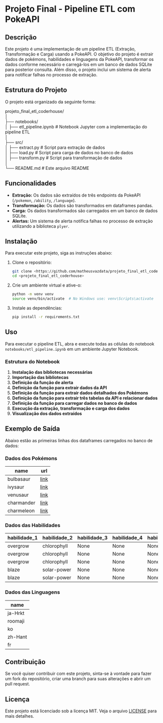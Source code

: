 # Projeto Final - Pipeline ETL com PokeAPI

## Descrição

Este projeto é uma implementação de um pipeline ETL (Extração, Transformação e Carga) usando a PokeAPI. O objetivo do projeto é extrair dados de pokémons, habilidades e linguagens da PokeAPI, transformar os dados conforme necessário e carregá-los em um banco de dados SQLite para posterior consulta. Além disso, o projeto inclui um sistema de alerta para notificar falhas no processo de extração.

## Estrutura do Projeto

O projeto está organizado da seguinte forma:

projeto_final_etl_coderhouse/ </br>
│ </br>
├── notebooks/ </br>
│ ├── etl_pipeline.ipynb # Notebook Jupyter com a implementação do pipeline ETL </br>
│ </br>
├── src/ </br>
│ ├── extract.py # Script para extração de dados </br>
│ ├── load.py # Script para carga de dados no banco de dados </br>
│ ├── transform.py # Script para transformação de dados </br>
│ </br>
└── README.md # Este arquivo README </br>

## Funcionalidades

- **Extração:** Os dados são extraídos de três endpoints da PokeAPI (`/pokemon`, `/ability`, `/language`).
- **Transformação:** Os dados são transformados em dataframes pandas.
- **Carga:** Os dados transformados são carregados em um banco de dados SQLite.
- **Alertas:** Um sistema de alerta notifica falhas no processo de extração utilizando a biblioteca `plyer`.

## Instalação

Para executar este projeto, siga as instruções abaixo:

1. Clone o repositório:

   ```sh
   git clone <https://github.com/matheusvazdata/projeto_final_etl_coderhouse.git>
   cd <projeto_final_etl_coderhouse>
   ```

2. Crie um ambiente virtual e ative-o:

   ```sh
   python -m venv venv
   source venv/bin/activate  # No Windows use: venv\Scripts\activate
   ```

3. Instale as dependências:
   ```sh
   pip install -r requirements.txt
   ```

## Uso

Para executar o pipeline ETL, abra e execute todas as células do notebook `notebooks/etl_pipeline.ipynb` em um ambiente Jupyter Notebook.

### Estrutura do Notebook

1. **Instalação das bibliotecas necessárias**
2. **Importação das bibliotecas**
3. **Definição da função de alerta**
4. **Definição da função para extrair dados da API**
5. **Definição da função para extrair dados detalhados dos Pokémons**
6. **Definição da função para extrair três tabelas da API e relacionar dados**
7. **Definição da função para carregar dados no banco de dados**
8. **Execução da extração, transformação e carga dos dados**
9. **Visualização dos dados extraídos**

## Exemplo de Saída

Abaixo estão as primeiras linhas dos dataframes carregados no banco de dados:

### Dados dos Pokémons

| name       | url                                          |
| ---------- | -------------------------------------------- |
| bulbasaur  | [link](https://pokeapi.co/api/v2/pokemon/1/) |
| ivysaur    | [link](https://pokeapi.co/api/v2/pokemon/2/) |
| venusaur   | [link](https://pokeapi.co/api/v2/pokemon/3/) |
| charmander | [link](https://pokeapi.co/api/v2/pokemon/4/) |
| charmeleon | [link](https://pokeapi.co/api/v2/pokemon/5/) |

### Dados das Habilidades

| habilidade_1 | habilidade_2 | habilidade_3 | habilidade_4 | habilidade_5 |
| ------------ | ------------ | ------------ | ------------ | ------------ |
| overgrow     | chlorophyll  | None         | None         | None         |
| overgrow     | chlorophyll  | None         | None         | None         |
| overgrow     | chlorophyll  | None         | None         | None         |
| blaze        | solar-power  | None         | None         | None         |
| blaze        | solar-power  | None         | None         | None         |

### Dados das Linguagens

| name    |
| ------- |
| ja-Hrkt |
| roomaji |
| ko      |
| zh-Hant |
| fr      |

## Contribuição

Se você quiser contribuir com este projeto, sinta-se à vontade para fazer um fork do repositório, criar uma branch para suas alterações e abrir um pull request.

## Licença

Este projeto está licenciado sob a licença MIT. Veja o arquivo [LICENSE](LICENSE) para mais detalhes.
